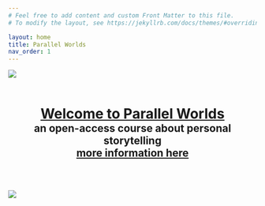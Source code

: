 ```yaml
---
# Feel free to add content and custom Front Matter to this file.
# To modify the layout, see https://jekyllrb.com/docs/themes/#overriding-theme-defaults

layout: home
title: Parallel Worlds
nav_order: 1
---
```


![](/assets/pw-02.svg)

<h1 class='home' style='text-align:center;margin: 2em 0 0 0;padding: 0 0 0 0;'><a href="/2025-26/about">Welcome to Parallel Worlds</a></h1>
<h2 style='text-align:center;margin: 0 0 3em 0;padding: 0 0 0 0;'>an open-access course about personal storytelling<br><a  href="/2025-26/about">more information here</a></h2>

![](/assets/pw-02.svg)
